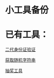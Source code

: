 # 小工具备份
# 已有工具：
[二代身份证验证](./src/com/hola/util/CardID.java)

[获取随机字符串](./src/com/hola/util/RandomString.java)

[抽奖工具](./src/com/hola/util/Lottery.java)
